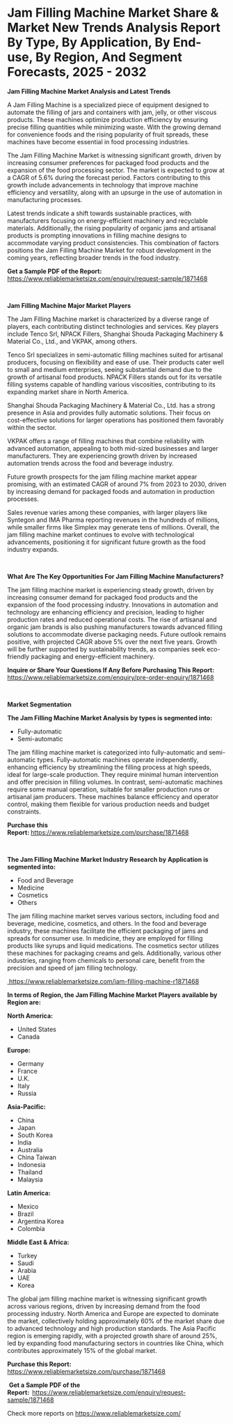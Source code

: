 <p><h1>Jam Filling Machine Market Share & Market New Trends Analysis Report By Type, By Application, By End-use, By Region, And Segment Forecasts, 2025 - 2032</h1></p><p><strong>Jam Filling Machine Market Analysis and Latest Trends</strong></p>
<p><p>A Jam Filling Machine is a specialized piece of equipment designed to automate the filling of jars and containers with jam, jelly, or other viscous products. These machines optimize production efficiency by ensuring precise filling quantities while minimizing waste. With the growing demand for convenience foods and the rising popularity of fruit spreads, these machines have become essential in food processing industries.</p><p>The Jam Filling Machine Market is witnessing significant growth, driven by increasing consumer preferences for packaged food products and the expansion of the food processing sector. The market is expected to grow at a CAGR of 5.6% during the forecast period. Factors contributing to this growth include advancements in technology that improve machine efficiency and versatility, along with an upsurge in the use of automation in manufacturing processes.</p><p>Latest trends indicate a shift towards sustainable practices, with manufacturers focusing on energy-efficient machinery and recyclable materials. Additionally, the rising popularity of organic jams and artisanal products is prompting innovations in filling machine designs to accommodate varying product consistencies. This combination of factors positions the Jam Filling Machine Market for robust development in the coming years, reflecting broader trends in the food industry.</p></p>
<p><strong>Get a Sample PDF of the Report:&nbsp;</strong> <a href="https://www.reliablemarketsize.com/enquiry/request-sample/1871468?utm_campaign=2462&utm_medium=2&utm_source=Github&utm_content=ia&utm_term=11042025&utm_id=jam-filling-machine">https://www.reliablemarketsize.com/enquiry/request-sample/1871468</a></p>
<p>&nbsp;</p>
<p><strong>Jam Filling Machine Major Market Players</strong></p>
<p><p>The Jam Filling Machine market is characterized by a diverse range of players, each contributing distinct technologies and services. Key players include Tenco Srl, NPACK Fillers, Shanghai Shouda Packaging Machinery & Material Co., Ltd., and VKPAK, among others. </p><p>Tenco Srl specializes in semi-automatic filling machines suited for artisanal producers, focusing on flexibility and ease of use. Their products cater well to small and medium enterprises, seeing substantial demand due to the growth of artisanal food products. NPACK Fillers stands out for its versatile filling systems capable of handling various viscosities, contributing to its expanding market share in North America.</p><p>Shanghai Shouda Packaging Machinery & Material Co., Ltd. has a strong presence in Asia and provides fully automatic solutions. Their focus on cost-effective solutions for larger operations has positioned them favorably within the sector.</p><p>VKPAK offers a range of filling machines that combine reliability with advanced automation, appealing to both mid-sized businesses and larger manufacturers. They are experiencing growth driven by increased automation trends across the food and beverage industry.</p><p>Future growth prospects for the jam filling machine market appear promising, with an estimated CAGR of around 7% from 2023 to 2030, driven by increasing demand for packaged foods and automation in production processes. </p><p>Sales revenue varies among these companies, with larger players like Syntegon and IMA Pharma reporting revenues in the hundreds of millions, while smaller firms like Simplex may generate tens of millions. Overall, the jam filling machine market continues to evolve with technological advancements, positioning it for significant future growth as the food industry expands.</p></p>
<p>&nbsp;</p>
<p><strong>What Are The Key Opportunities For Jam Filling Machine Manufacturers?</strong></p>
<p><p>The jam filling machine market is experiencing steady growth, driven by increasing consumer demand for packaged food products and the expansion of the food processing industry. Innovations in automation and technology are enhancing efficiency and precision, leading to higher production rates and reduced operational costs. The rise of artisanal and organic jam brands is also pushing manufacturers towards advanced filling solutions to accommodate diverse packaging needs. Future outlook remains positive, with projected CAGR above 5% over the next five years. Growth will be further supported by sustainability trends, as companies seek eco-friendly packaging and energy-efficient machinery.</p></p>
<p><strong>Inquire or Share Your Questions If Any Before Purchasing This Report:</strong> <a href="https://www.reliablemarketsize.com/enquiry/pre-order-enquiry/1871468?utm_campaign=2462&utm_medium=2&utm_source=Github&utm_content=ia&utm_term=11042025&utm_id=jam-filling-machine">https://www.reliablemarketsize.com/enquiry/pre-order-enquiry/1871468</a></p>
<p>&nbsp;</p>
<p><strong>Market Segmentation</strong></p>
<p><strong>The Jam Filling Machine Market Analysis by types is segmented into:</strong></p>
<p><ul><li>Fully-automatic</li><li>Semi-automatic</li></ul></p>
<p><p>The jam filling machine market is categorized into fully-automatic and semi-automatic types. Fully-automatic machines operate independently, enhancing efficiency by streamlining the filling process at high speeds, ideal for large-scale production. They require minimal human intervention and offer precision in filling volumes. In contrast, semi-automatic machines require some manual operation, suitable for smaller production runs or artisanal jam producers. These machines balance efficiency and operator control, making them flexible for various production needs and budget constraints.</p></p>
<p><strong>Purchase this Report:&nbsp;</strong><a href="https://www.reliablemarketsize.com/purchase/1871468?utm_campaign=2462&utm_medium=2&utm_source=Github&utm_content=ia&utm_term=11042025&utm_id=jam-filling-machine">https://www.reliablemarketsize.com/purchase/1871468</a></p>
<p>&nbsp;</p>
<p><strong>The Jam Filling Machine Market Industry Research by Application is segmented into:</strong></p>
<p><ul><li>Food and Beverage</li><li>Medicine</li><li>Cosmetics</li><li>Others</li></ul></p>
<p><p>The jam filling machine market serves various sectors, including food and beverage, medicine, cosmetics, and others. In the food and beverage industry, these machines facilitate the efficient packaging of jams and spreads for consumer use. In medicine, they are employed for filling products like syrups and liquid medications. The cosmetics sector utilizes these machines for packaging creams and gels. Additionally, various other industries, ranging from chemicals to personal care, benefit from the precision and speed of jam filling technology.</p></p>
<p><a href="https://www.reliablemarketsize.com/jam-filling-machine-r1871468?utm_campaign=2462&utm_medium=2&utm_source=Github&utm_content=ia&utm_term=11042025&utm_id=jam-filling-machine">&nbsp;https://www.reliablemarketsize.com/jam-filling-machine-r1871468</a></p>
<p><strong>In terms of Region, the Jam Filling Machine Market Players available by Region are:</strong></p>
<p>
    <p> <strong> North America: </strong>
        <ul>
            <li>United States</li>
            <li>Canada</li>
        </ul>
        </p> 
    <p> <strong> Europe: </strong>
        <ul>
            <li>Germany</li>
            <li>France</li>
            <li>U.K.</li>
            <li>Italy</li>
            <li>Russia</li>
        </ul>
        </p> 
    <p> <strong> Asia-Pacific: </strong>
        <ul>
            <li>China</li>
            <li>Japan</li>
            <li>South Korea</li>
            <li>India</li>
            <li>Australia</li>
            <li>China Taiwan</li>
            <li>Indonesia</li>
            <li>Thailand</li>
            <li>Malaysia</li>
        </ul>
        </p> 
    <p> <strong> Latin America: </strong>
        <ul>
            <li>Mexico</li>
            <li>Brazil</li>
            <li>Argentina Korea</li>
            <li>Colombia</li>
        </ul>
        </p> 
    <p> <strong> Middle East & Africa: </strong>
        <ul>
            <li>Turkey</li>
            <li>Saudi</li>
            <li>Arabia</li>
            <li>UAE</li>
            <li>Korea</li>
        </ul>
    </p>
    </p>
<p><p>The global jam filling machine market is witnessing significant growth across various regions, driven by increasing demand from the food processing industry. North America and Europe are expected to dominate the market, collectively holding approximately 60% of the market share due to advanced technology and high production standards. The Asia Pacific region is emerging rapidly, with a projected growth share of around 25%, led by expanding food manufacturing sectors in countries like China, which contributes approximately 15% of the global market.</p></p>
<p><strong>Purchase this Report: </strong><a href="https://www.reliablemarketsize.com/purchase/1871468?utm_campaign=2462&utm_medium=2&utm_source=Github&utm_content=ia&utm_term=11042025&utm_id=jam-filling-machine">https://www.reliablemarketsize.com/purchase/1871468</a></p>
<p>&nbsp;<strong>Get a Sample PDF of the Report:&nbsp;&nbsp;</strong><a href="https://www.reliablemarketsize.com/enquiry/request-sample/1871468?utm_campaign=2462&utm_medium=2&utm_source=Github&utm_content=ia&utm_term=11042025&utm_id=jam-filling-machine">https://www.reliablemarketsize.com/enquiry/request-sample/1871468</a></p>
<p><strong></strong></p>
<p>Check more reports on <a href="https://www.reliablemarketsize.com/?utm_campaign=2462&utm_medium=2&utm_source=Github&utm_content=ia&utm_term=11042025&utm_id=jam-filling-machine">https://www.reliablemarketsize.com/</a></p>